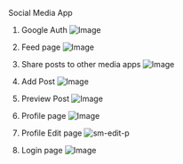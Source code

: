 Social Media App

1) Google Auth
![Image](https://github.com/user-attachments/assets/a733dbab-27f2-4c5b-9fef-1148f403e657)

2) Feed page
![Image](https://github.com/user-attachments/assets/c78f8207-a40d-403b-af47-27bc9231f2dd)

3) Share posts to other media apps
![Image](https://github.com/user-attachments/assets/acc167a8-67ad-467b-a6c5-772dcefddb22)

4) Add Post
![Image](https://github.com/user-attachments/assets/54a81976-05dd-4edf-8c71-2490f547e396)

5) Preview Post
![Image](https://github.com/user-attachments/assets/c6ab2404-ee2c-4052-aac3-88b8a3c79aa6)

6) Profile page
![Image](https://github.com/user-attachments/assets/1e671e5e-1e90-4a01-ac57-7ac8ac709aa9)

7) Profile Edit page
![sm-edit-p](https://github.com/user-attachments/assets/580445ea-f0e8-456b-a4d0-f24d6c0474c7)

8) Login page
![Image](https://github.com/user-attachments/assets/d5b92f31-058d-498e-8ff3-a05033e8a90f)

